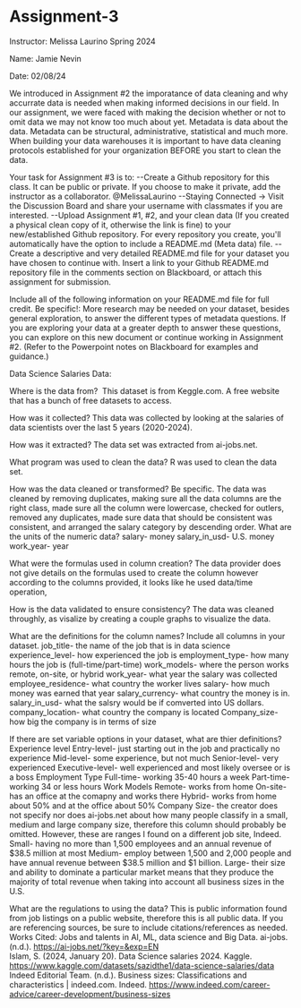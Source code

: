 # Assignment-3


Instructor: Melissa Laurino
Spring 2024

Name: Jamie Nevin

Date: 02/08/24

We introduced in Assignment #2 the imporatance of data cleaning and why accurrate data is needed when making informed decisions in our field. In our assignment, we were faced with making the decision whether or not to omit data we may not know too much about yet.
Metadata is data about the data. Metadata can be structural, administrative, statistical and much more.
When building your data warehouses it is important to have data cleaning protocols established for your organization BEFORE you start to clean the data.

Your task for Assignment #3 is to:
--Create a Github repository for this class. It can be public or private. If you choose to make it private, add the instructor as a collaborator. @MelissaLaurino
--Staying Connected -> Visit the Discussion Board and share your username with classmates if you are interested.
--Upload Assignment #1, #2, and your clean data (If you created a physical clean copy of it, otherwise the link is fine) to your new/established Github repository. For every repository you create, you'll automatically have the option to include a README.md (Meta data) file.
--Create a descriptive and very detailed README.md file for your dataset you have chosen to continue with. Insert a link to your Github README.md repository file in the comments section on Blackboard, or attach this assignment for submission.

Include all of the following information on your README.md file for full credit. Be specific!:
More research may be needed on your dataset, besides general exploration, to answer the different types of metadata questions. If you are exploring your data at a greater depth to answer these questions, you can explore on this new document or continue working in Assignment #2.
(Refer to the Powerpoint notes on Blackboard for examples and guidance.)

Data Science Salaries Data:

Where is the data from? ​
This dataset is from Keggle.com. A free website that has a bunch of free datasets to access. 

How was it collected?​
This data was collected by looking at the salaries of data scientists over the last 5 years (2020-2024). 

How was it extracted?​
The data set was extracted from ai-jobs.net. 

What program was used to clean the data?​
R was used to clean the data set. 

How was the data cleaned or transformed? Be specific.​
The data was cleaned by removing duplicates, making sure all the data columns are the right class, made sure all the column were lowercase, checked for outlers, removed any duplicates, made sure data that should be consistent was consistent, and arranged the salary category by descending order. 
What are the units of the numeric data?​
salary- money
salary_in_usd- U.S. money
work_year- year

What were the formulas used in column creation?​
The data provider does not give details on the formulas used to create the column however according to the columns provided, it looks like he used data/time operation, 

How is the data validated to ensure consistency?​
The data was cleaned throughly, as visalize by creating a couple graphs to visualize the data. 

What are the definitions for the column names? Include all columns in your dataset.​
job_title- the name of the job that is in data science
experience_level- how experienced the job is 
employment_type- how many hours the job is (full-time/part-time)
work_models- where the person works remote, on-site, or hybrid
work_year- what year the salary was collected
employee_residence- what country the worker lives
salary- how much money was earned that year
salary_currency- what country the money is in.
salary_in_usd- what the salsry would be if comverted into US dollars.
company_location- what country the company is located
Company_size- how big the company is in terms of size 

If there are set variable options in your dataset, what are thier definitions? ​
Experience level
    Entry-level- just starting out in the job and practically no experience
    Mid-level- some experience, but not much
    Senior-level- very experienced
    Executive-level- well experienced and most likely oversee or is a boss
Employment Type
    Full-time- working 35-40 hours a week
    Part-time- working 34 or less hours
Work Models
    Remote- works from home
    On-site- has an office at the comapny and works there
    Hybrid- works from home about 50% and at the office about 50%
Company Size- the creator does not specify nor does ai-jobs.net about how many people classify in a small, medium and large company size, therefore this column should probably be omitted. However, these are ranges I found on a different job site, Indeed. 
    Small- having no more than 1,500 employees and an annual revenue of $38.5 million at most
    Medium- employ between 1,500 and 2,000 people and have annual revenue between $38.5 million and $1 billion.
    Large- their size and ability to dominate a particular market means that they produce the majority of total revenue when taking
    into account all business sizes in the U.S.
    
What are the regulations to using the data? 
This is public information found from job listings on a public website, therefore this is all public data. 
If you are referencing sources, be sure to include citations/references as needed.
Works Cited:
Jobs and talents in AI, ML, data science and Big Data. ai-jobs. (n.d.). https://ai-jobs.net/?key=&exp=EN   
Islam, S. (2024, January 20). Data Science salaries 2024. Kaggle. https://www.kaggle.com/datasets/sazidthe1/data-science-salaries/data 
Indeed Editorial Team. (n.d.). Business sizes: Classifications and characteristics | indeed.com. Indeed. https://www.indeed.com/career-advice/career-development/business-sizes 
